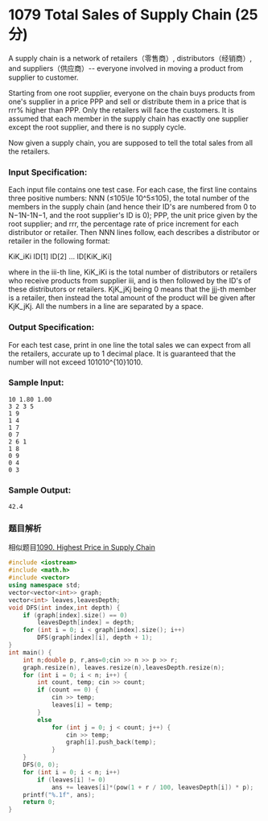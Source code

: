 # 1079 Total Sales of Supply Chain (25 分)

A supply chain is a network of retailers（零售商）, distributors（经销商）, and suppliers（供应商）-- everyone involved in moving a product from supplier to customer.

Starting from one root supplier, everyone on the chain buys products from one's supplier in a price PPP and sell or distribute them in a price that is rrr% higher than PPP. Only the retailers will face the customers. It is assumed that each member in the supply chain has exactly one supplier except the root supplier, and there is no supply cycle.

Now given a supply chain, you are supposed to tell the total sales from all the retailers.

### Input Specification:

Each input file contains one test case. For each case, the first line contains three positive numbers: NNN (≤105\\le 10^5≤10​5​​), the total number of the members in the supply chain (and hence their ID's are numbered from 0 to N−1N-1N−1, and the root supplier's ID is 0); PPP, the unit price given by the root supplier; and rrr, the percentage rate of price increment for each distributor or retailer. Then NNN lines follow, each describes a distributor or retailer in the following format:

KiK_iK​i​​ ID\[1\] ID\[2\] ... ID\[KiK_iK​i​​\]

where in the iii-th line, KiK_iK​i​​ is the total number of distributors or retailers who receive products from supplier iii, and is then followed by the ID's of these distributors or retailers. KjK_jK​j​​ being 0 means that the jjj-th member is a retailer, then instead the total amount of the product will be given after KjK_jK​j​​. All the numbers in a line are separated by a space.

### Output Specification:

For each test case, print in one line the total sales we can expect from all the retailers, accurate up to 1 decimal place. It is guaranteed that the number will not exceed 101010^{10}10​10​​.

### Sample Input:

    10 1.80 1.00
    3 2 3 5
    1 9
    1 4
    1 7
    0 7
    2 6 1
    1 8
    0 9
    0 4
    0 3
    

### Sample Output:

    42.4

### 题目解析

相似题目[1090. Highest Price in Supply Chain](https://github.com/kurong00/PAT/blob/master/1090.%20Highest%20Price%20in%20Supply%20Chain.md)

```C++
#include <iostream>
#include <math.h>
#include <vector>
using namespace std;
vector<vector<int>> graph;
vector<int> leaves,leavesDepth;
void DFS(int index,int depth) {
	if (graph[index].size() == 0)
		leavesDepth[index] = depth;
	for (int i = 0; i < graph[index].size(); i++)
		DFS(graph[index][i], depth + 1);
}
int main() {
	int n;double p, r,ans=0;cin >> n >> p >> r;
	graph.resize(n), leaves.resize(n),leavesDepth.resize(n);
	for (int i = 0; i < n; i++) {
		int count, temp; cin >> count;
		if (count == 0) {
			cin >> temp;
			leaves[i] = temp;
		}
		else
			for (int j = 0; j < count; j++) {
				cin >> temp;
				graph[i].push_back(temp);
			}
	}
	DFS(0, 0);
	for (int i = 0; i < n; i++)
		if (leaves[i] != 0)
			ans += leaves[i]*(pow(1 + r / 100, leavesDepth[i]) * p);
	printf("%.1f", ans);
	return 0;
}
```
